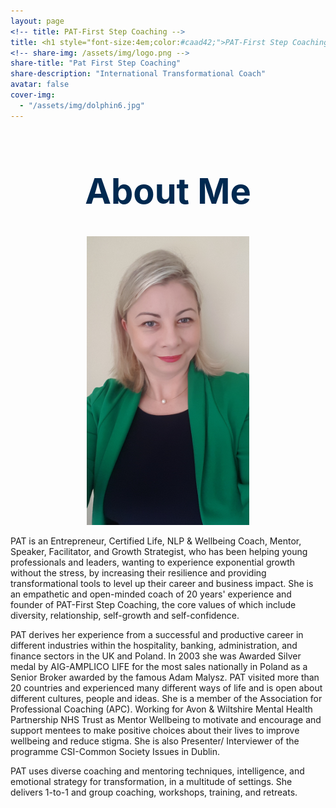 ```yaml
---
layout: page
<!-- title: PAT-First Step Coaching -->
title: <h1 style="font-size:4em;color:#caad42;">PAT-First Step Coaching</h1>
<!-- share-img: /assets/img/logo.png -->
share-title: "Pat First Step Coaching"
share-description: "International Transformational Coach"
avatar: false
cover-img:
  - "/assets/img/dolphin6.jpg"
---
```


<div align="center">
<h1 style="font-size:4em;color:#002950;">About Me</h1>
</div>

<div class="container">

<div class="image">
<p align="center">
  <img width="260" src="/assets/img/Pat2.jpg">
</p>
</div>

<div class="text">
PAT is an Entrepreneur, Certified Life, NLP & Wellbeing Coach, Mentor, Speaker, Facilitator, and Growth Strategist, who has been helping young professionals and leaders, wanting to experience exponential growth without the stress, by increasing their resilience and providing transformational tools to level up their career and business impact. She is an empathetic and open-minded coach of 20 years' experience and founder of PAT-First Step Coaching, the core values of which include diversity, relationship, self-growth and self-confidence.

PAT derives her experience from a successful and productive career in different industries within the hospitality, banking, administration, and finance sectors in the UK and Poland. In 2003 she was Awarded Silver medal by AIG-AMPLICO LIFE for the most sales nationally in Poland as a Senior Broker awarded by the famous Adam Malysz. PAT visited more than 20 countries and experienced many different ways of life and is open about different cultures, people and ideas. She is a member of the Association for Professional Coaching (APC).  Working for Avon & Wiltshire Mental Health Partnership NHS Trust as Mentor Wellbeing to motivate and encourage and support mentees to make positive choices about their lives to improve wellbeing and reduce stigma. She is also Presenter/ Interviewer of the programme CSI-Common Society Issues in Dublin.

PAT uses diverse coaching and mentoring techniques, intelligence, and emotional strategy for transformation, in a multitude of settings. She delivers 1-to-1 and group coaching, workshops, training, and retreats.
</div>

</div>
